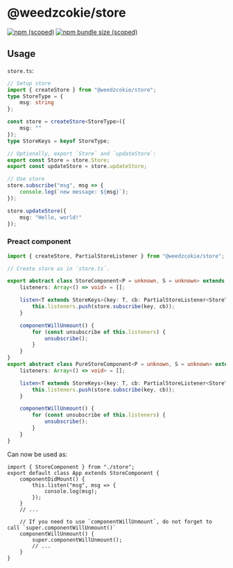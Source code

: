 # @weedzcokie/store

[![npm (scoped)](https://img.shields.io/npm/v/@weedzcokie/store?style=for-the-badge)](https://www.npmjs.com/package/@weedzcokie/store)
[![npm bundle size (scoped)](https://img.shields.io/bundlephobia/min/@weedzcokie/store?style=for-the-badge)](https://www.npmjs.com/package/@weedzcokie/store)

## Usage

`store.ts`:

```typescript
// Setup store
import { createStore } from "@weedzcokie/store";
type StoreType = {
    msg: string
};

const store = createStore<StoreType>({
    msg: ""
});
type StoreKeys = keyof StoreType;

// Optionally, export `Store` and `updateStore`:
export const Store = store.Store;
export const updateStore = store.updateStore;

// Use store
store.subscribe("msg", msg => {
    console.log(`new message: ${msg}`);
});

store.updateStore({
    msg: "Hello, world!"
});
```

### Preact component

```typescript
import { createStore, PartialStoreListener } from "@weedzcokie/store";

// Create store as in `store.ts`.

export abstract class StoreComponent<P = unknown, S = unknown> extends Component<P, S> {
    listeners: Array<() => void> = [];

    listen<T extends StoreKeys>(key: T, cb: PartialStoreListener<StoreType, T>) {
        this.listeners.push(store.subscribe(key, cb));
    }

    componentWillUnmount() {
        for (const unsubscribe of this.listeners) {
            unsubscribe();
        }
    }
}
export abstract class PureStoreComponent<P = unknown, S = unknown> extends PureComponent<P, S> {
    listeners: Array<() => void> = [];

    listen<T extends StoreKeys>(key: T, cb: PartialStoreListener<StoreType, T>) {
        this.listeners.push(store.subscribe(key, cb));
    }

    componentWillUnmount() {
        for (const unsubscribe of this.listeners) {
            unsubscribe();
        }
    }
}
```

Can now be used as:

```tsx
import { StoreComponent } from "./store";
export default class App extends StoreComponent {
    componentDidMount() {
        this.listen("msg", msg => {
            console.log(msg);
        });
    }
    // ...
    
    // If you need to use `componentWillUnmount`, do not forget to call `super.componentWillUnmount()`
    componentWillUnmount() {
        super.componentWillUnmount();
        // ...
    }
}
```
